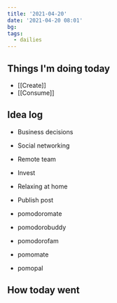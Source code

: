 ```yaml
---
title: '2021-04-20'
date: '2021-04-20 08:01'
bg:
tags:
  - dailies
---
```


## Things I'm doing today

- [[Create]]
- [[Consume]]

## Idea log

- Business decisions
- Social networking
- Remote team
- Invest
- Relaxing at home
- Publish post

- pomodoromate
- pomodorobuddy
- pomodorofam
- pomomate
- pomopal

## How today went
